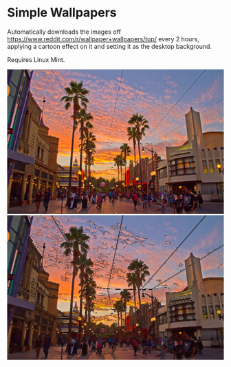 # Simple Wallpapers

Automatically downloads the images off https://www.reddit.com/r/wallpaper+wallpapers/top/ every 2 hours, applying a cartoon effect on it and setting it as the desktop background.

Requires Linux Mint.

![Before](https://raw.githubusercontent.com/Osc10/Simple-Wallpapers/master/Debug/test1.jpg)
![After](https://raw.githubusercontent.com/Osc10/Simple-Wallpapers/master/Debug/result.jpg)
